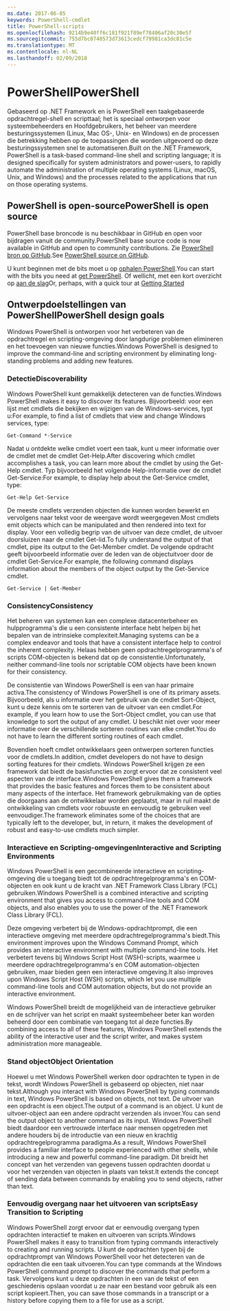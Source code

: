 ```yaml
---
ms.date: 2017-06-05
keywords: PowerShell-cmdlet
title: PowerShell-scripts
ms.openlocfilehash: 9214b9e40ff6c181f921f89ef78406af20c30e5f
ms.sourcegitcommit: 755d7bc0740573d73613cedcf79981ca3dc81c5e
ms.translationtype: MT
ms.contentlocale: nl-NL
ms.lasthandoff: 02/09/2018
---
```

# <a name="powershell"></a><span data-ttu-id="3bb8a-103">PowerShell</span><span class="sxs-lookup"><span data-stu-id="3bb8a-103">PowerShell</span></span>

<span data-ttu-id="3bb8a-104">Gebaseerd op .NET Framework en is PowerShell een taakgebaseerde opdrachtregel-shell en scripttaal; het is speciaal ontworpen voor systeembeheerders en Hoofdgebruikers, het beheer van meerdere besturingssystemen (Linux, Mac OS-, Unix- en Windows) en de processen die betrekking hebben op de toepassingen die worden uitgevoerd op deze besturingssystemen snel te automatiseren.</span><span class="sxs-lookup"><span data-stu-id="3bb8a-104">Built on the .NET Framework, PowerShell is a task-based command-line shell and scripting language; it is designed specifically for system administrators and power-users, to rapidly automate the administration of multiple operating systems (Linux, macOS, Unix, and Windows) and the processes related to the applications that run on those operating systems.</span></span>

## <a name="powershell-is-open-source"></a><span data-ttu-id="3bb8a-105">PowerShell is open-source</span><span class="sxs-lookup"><span data-stu-id="3bb8a-105">PowerShell is open source</span></span>

<span data-ttu-id="3bb8a-106">PowerShell base broncode is nu beschikbaar in GitHub en open voor bijdragen vanuit de community.</span><span class="sxs-lookup"><span data-stu-id="3bb8a-106">PowerShell base source code is now available in GitHub and open to community contributions.</span></span> <span data-ttu-id="3bb8a-107">Zie [PowerShell bron op GitHub](https://github.com/powershell/powershell).</span><span class="sxs-lookup"><span data-stu-id="3bb8a-107">See [PowerShell source on GitHub](https://github.com/powershell/powershell).</span></span>

<span data-ttu-id="3bb8a-108">U kunt beginnen met de bits moet u op [ophalen PowerShell](https://github.com/PowerShell/PowerShell#get-powershell).</span><span class="sxs-lookup"><span data-stu-id="3bb8a-108">You can start with the bits you need at [get PowerShell](https://github.com/PowerShell/PowerShell#get-powershell).</span></span>
<span data-ttu-id="3bb8a-109">Of wellicht, met een kort overzicht op [aan de slag](https://github.com/PowerShell/PowerShell/blob/master/docs/learning-powershell)</span><span class="sxs-lookup"><span data-stu-id="3bb8a-109">Or, perhaps, with a quick tour at [Getting Started](https://github.com/PowerShell/PowerShell/blob/master/docs/learning-powershell)</span></span>

## <a name="powershell-design-goals"></a><span data-ttu-id="3bb8a-110">Ontwerpdoelstellingen van PowerShell</span><span class="sxs-lookup"><span data-stu-id="3bb8a-110">PowerShell design goals</span></span>
<span data-ttu-id="3bb8a-111">Windows PowerShell is ontworpen voor het verbeteren van de opdrachtregel en scripting-omgeving door langdurige problemen elimineren en het toevoegen van nieuwe functies.</span><span class="sxs-lookup"><span data-stu-id="3bb8a-111">Windows PowerShell is designed to improve the command-line and scripting environment by eliminating long-standing problems and adding new features.</span></span>

### <a name="discoverability"></a><span data-ttu-id="3bb8a-112">Detectie</span><span class="sxs-lookup"><span data-stu-id="3bb8a-112">Discoverability</span></span>
<span data-ttu-id="3bb8a-113">Windows PowerShell kunt gemakkelijk detecteren van de functies.</span><span class="sxs-lookup"><span data-stu-id="3bb8a-113">Windows PowerShell makes it easy to discover its features.</span></span> <span data-ttu-id="3bb8a-114">Bijvoorbeeld: voor een lijst met cmdlets die bekijken en wijzigen van de Windows-services, typt u:</span><span class="sxs-lookup"><span data-stu-id="3bb8a-114">For example, to find a list of cmdlets that view and change Windows services, type:</span></span>

```
Get-Command *-Service
```

<span data-ttu-id="3bb8a-115">Nadat u ontdekte welke cmdlet voert een taak, kunt u meer informatie over de cmdlet met de cmdlet Get-Help.</span><span class="sxs-lookup"><span data-stu-id="3bb8a-115">After discovering which cmdlet accomplishes a task, you can learn more about the cmdlet by using the Get-Help cmdlet.</span></span> <span data-ttu-id="3bb8a-116">Typ bijvoorbeeld het volgende Help-informatie over de cmdlet Get-Service:</span><span class="sxs-lookup"><span data-stu-id="3bb8a-116">For example, to display help about the Get-Service cmdlet, type:</span></span>

```
Get-Help Get-Service
```
<span data-ttu-id="3bb8a-117">De meeste cmdlets verzenden objecten die kunnen worden bewerkt en vervolgens naar tekst voor de weergave wordt weergegeven.</span><span class="sxs-lookup"><span data-stu-id="3bb8a-117">Most cmdlets emit objects which can be manipulated and then rendered into text for display.</span></span> <span data-ttu-id="3bb8a-118">Voor een volledig begrip van de uitvoer van deze cmdlet, de uitvoer doorsluizen naar de cmdlet Get-lid.</span><span class="sxs-lookup"><span data-stu-id="3bb8a-118">To fully understand the output of that cmdlet, pipe its output to the Get-Member cmdlet.</span></span> <span data-ttu-id="3bb8a-119">De volgende opdracht geeft bijvoorbeeld informatie over de leden van de objectuitvoer door de cmdlet Get-Service.</span><span class="sxs-lookup"><span data-stu-id="3bb8a-119">For example, the following command displays information about the members of the object output by the Get-Service cmdlet.</span></span>

```
Get-Service | Get-Member
```

### <a name="consistency"></a><span data-ttu-id="3bb8a-120">Consistency</span><span class="sxs-lookup"><span data-stu-id="3bb8a-120">Consistency</span></span>
<span data-ttu-id="3bb8a-121">Het beheren van systemen kan een complexe datacenterbeheer en hulpprogramma's die u een consistente interface hebt helpen bij het bepalen van de intrinsieke complexiteit.</span><span class="sxs-lookup"><span data-stu-id="3bb8a-121">Managing systems can be a complex endeavor and tools that have a consistent interface help to control the inherent complexity.</span></span> <span data-ttu-id="3bb8a-122">Helaas hebben geen opdrachtregelprogramma's of scripts COM-objecten is bekend dat op de consistentie.</span><span class="sxs-lookup"><span data-stu-id="3bb8a-122">Unfortunately, neither command-line tools nor scriptable COM objects have been known for their consistency.</span></span>

<span data-ttu-id="3bb8a-123">De consistentie van Windows PowerShell is een van haar primaire activa.</span><span class="sxs-lookup"><span data-stu-id="3bb8a-123">The consistency of Windows PowerShell is one of its primary assets.</span></span> <span data-ttu-id="3bb8a-124">Bijvoorbeeld, als u informatie over het gebruik van de cmdlet Sort-Object, kunt u deze kennis om te sorteren van de uitvoer van een cmdlet.</span><span class="sxs-lookup"><span data-stu-id="3bb8a-124">For example, if you learn how to use the Sort-Object cmdlet, you can use that knowledge to sort the output of any cmdlet.</span></span> <span data-ttu-id="3bb8a-125">U beschikt niet over voor meer informatie over de verschillende sorteren routines van elke cmdlet.</span><span class="sxs-lookup"><span data-stu-id="3bb8a-125">You do not have to learn the different sorting routines of each cmdlet.</span></span>

<span data-ttu-id="3bb8a-126">Bovendien hoeft cmdlet ontwikkelaars geen ontwerpen sorteren functies voor de cmdlets.</span><span class="sxs-lookup"><span data-stu-id="3bb8a-126">In addition, cmdlet developers do not have to design sorting features for their cmdlets.</span></span> <span data-ttu-id="3bb8a-127">Windows PowerShell krijgen ze een framework dat biedt de basisfuncties en zorgt ervoor dat ze consistent veel aspecten van de interface.</span><span class="sxs-lookup"><span data-stu-id="3bb8a-127">Windows PowerShell gives them a framework that provides the basic features and forces them to be consistent about many aspects of the interface.</span></span> <span data-ttu-id="3bb8a-128">Het framework gebruikmaking van de opties die doorgaans aan de ontwikkelaar worden geplaatst, maar in ruil maakt de ontwikkeling van cmdlets voor robuuste en eenvoudig te gebruiken veel eenvoudiger.</span><span class="sxs-lookup"><span data-stu-id="3bb8a-128">The framework eliminates some of the choices that are typically left to the developer, but, in return, it makes the development of robust and easy-to-use cmdlets much simpler.</span></span>

### <a name="interactive-and-scripting-environments"></a><span data-ttu-id="3bb8a-129">Interactieve en Scripting-omgevingen</span><span class="sxs-lookup"><span data-stu-id="3bb8a-129">Interactive and Scripting Environments</span></span>
<span data-ttu-id="3bb8a-130">Windows PowerShell is een gecombineerde interactieve en scripting-omgeving die u toegang biedt tot de opdrachtregelprogramma's en COM-objecten en ook kunt u de kracht van .NET Framework Class Library (FCL) gebruiken.</span><span class="sxs-lookup"><span data-stu-id="3bb8a-130">Windows PowerShell is a combined interactive and scripting environment that gives you access to command-line tools and COM objects, and also enables you to use the power of the .NET Framework Class Library (FCL).</span></span>

<span data-ttu-id="3bb8a-131">Deze omgeving verbetert bij de Windows-opdrachtprompt, die een interactieve omgeving met meerdere opdrachtregelprogramma's biedt.</span><span class="sxs-lookup"><span data-stu-id="3bb8a-131">This environment improves upon the Windows Command Prompt, which provides an interactive environment with multiple command-line tools.</span></span> <span data-ttu-id="3bb8a-132">Het verbetert tevens bij Windows Script Host (WSH)-scripts, waarmee u meerdere opdrachtregelprogramma's en COM automation-objecten gebruiken, maar bieden geen een interactieve omgeving.</span><span class="sxs-lookup"><span data-stu-id="3bb8a-132">It also improves upon Windows Script Host (WSH) scripts, which let you use multiple command-line tools and COM automation objects, but do not provide an interactive environment.</span></span>

<span data-ttu-id="3bb8a-133">Windows PowerShell breidt de mogelijkheid van de interactieve gebruiker en de schrijver van het script en maakt systeembeheer beter kan worden beheerd door een combinatie van toegang tot al deze functies.</span><span class="sxs-lookup"><span data-stu-id="3bb8a-133">By combining access to all of these features, Windows PowerShell extends the ability of the interactive user and the script writer, and makes system administration more manageable.</span></span>

### <a name="object-orientation"></a><span data-ttu-id="3bb8a-134">Stand object</span><span class="sxs-lookup"><span data-stu-id="3bb8a-134">Object Orientation</span></span>
<span data-ttu-id="3bb8a-135">Hoewel u met Windows PowerShell werken door opdrachten te typen in de tekst, wordt Windows PowerShell is gebaseerd op objecten, niet naar tekst.</span><span class="sxs-lookup"><span data-stu-id="3bb8a-135">Although you interact with Windows PowerShell by typing commands in text, Windows PowerShell is based on objects, not text.</span></span> <span data-ttu-id="3bb8a-136">De uitvoer van een opdracht is een object.</span><span class="sxs-lookup"><span data-stu-id="3bb8a-136">The output of a command is an object.</span></span> <span data-ttu-id="3bb8a-137">U kunt de uitvoer-object aan een andere opdracht verzenden als invoer.</span><span class="sxs-lookup"><span data-stu-id="3bb8a-137">You can send the output object to another command as its input.</span></span> <span data-ttu-id="3bb8a-138">Windows PowerShell biedt daardoor een vertrouwde interface naar mensen opgetreden met andere houders bij de introductie van een nieuw en krachtig opdrachtregelprogramma paradigma.</span><span class="sxs-lookup"><span data-stu-id="3bb8a-138">As a result, Windows PowerShell provides a familiar interface to people experienced with other shells, while introducing a new and powerful command-line paradigm.</span></span> <span data-ttu-id="3bb8a-139">Dit breidt het concept van het verzenden van gegevens tussen opdrachten doordat u voor het verzenden van objecten in plaats van tekst.</span><span class="sxs-lookup"><span data-stu-id="3bb8a-139">It extends the concept of sending data between commands by enabling you to send objects, rather than text.</span></span>

### <a name="easy-transition-to-scripting"></a><span data-ttu-id="3bb8a-140">Eenvoudig overgang naar het uitvoeren van scripts</span><span class="sxs-lookup"><span data-stu-id="3bb8a-140">Easy Transition to Scripting</span></span>
<span data-ttu-id="3bb8a-141">Windows PowerShell zorgt ervoor dat er eenvoudig overgang typen opdrachten interactief te maken en uitvoeren van scripts.</span><span class="sxs-lookup"><span data-stu-id="3bb8a-141">Windows PowerShell makes it easy to transition from typing commands interactively to creating and running scripts.</span></span> <span data-ttu-id="3bb8a-142">U kunt de opdrachten typen bij de opdrachtprompt van Windows PowerShell voor het detecteren van de opdrachten die een taak uitvoeren.</span><span class="sxs-lookup"><span data-stu-id="3bb8a-142">You can type commands at the Windows PowerShell command prompt to discover the commands that perform a task.</span></span> <span data-ttu-id="3bb8a-143">Vervolgens kunt u deze opdrachten in een van de tekst of een geschiedenis opslaan voordat u ze naar een bestand voor gebruik als een script kopieert.</span><span class="sxs-lookup"><span data-stu-id="3bb8a-143">Then, you can save those commands in a transcript or a history before copying them to a file for use as a script.</span></span>
